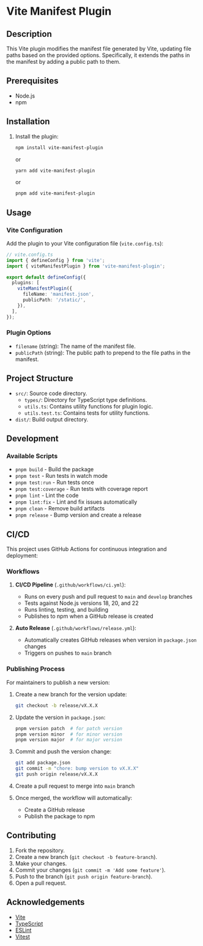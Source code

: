 # Vite Manifest Plugin

## Description

This Vite plugin modifies the manifest file generated by Vite, updating file paths based on the provided options. Specifically, it extends the paths in the manifest by adding a public path to them.

## Prerequisites

- Node.js
- npm

## Installation

1. Install the plugin:

    ```bash
    npm install vite-manifest-plugin
    ```

    or

    ```bash
    yarn add vite-manifest-plugin
    ```

    or

    ```bash
    pnpm add vite-manifest-plugin
    ```

## Usage

### Vite Configuration

Add the plugin to your Vite configuration file (`vite.config.ts`):

```ts
// vite.config.ts
import { defineConfig } from 'vite';
import { viteManifestPlugin } from 'vite-manifest-plugin';

export default defineConfig({
  plugins: [
    viteManifestPlugin({
      fileName: 'manifest.json',
      publicPath: '/static/',
    }),
  ],
});
```

### Plugin Options

- `filename` (string): The name of the manifest file.
- `publicPath` (string):  The public path to prepend to the file paths in the manifest.

## Project Structure

- `src/`: Source code directory.
  - `types/`: Directory for TypeScript type definitions.
  - `utils.ts`: Contains utility functions for plugin logic.
  - `utils.test.ts`: Contains tests for utility functions.
- `dist/`: Build output directory.

## Development

### Available Scripts

- `pnpm build` - Build the package
- `pnpm test` - Run tests in watch mode
- `pnpm test:run` - Run tests once
- `pnpm test:coverage` - Run tests with coverage report
- `pnpm lint` - Lint the code
- `pnpm lint:fix` - Lint and fix issues automatically
- `pnpm clean` - Remove build artifacts
- `pnpm release` - Bump version and create a release

## CI/CD

This project uses GitHub Actions for continuous integration and deployment:

### Workflows

1. **CI/CD Pipeline** (`.github/workflows/ci.yml`):
   - Runs on every push and pull request to `main` and `develop` branches
   - Tests against Node.js versions 18, 20, and 22
   - Runs linting, testing, and building
   - Publishes to npm when a GitHub release is created

2. **Auto Release** (`.github/workflows/release.yml`):
   - Automatically creates GitHub releases when version in `package.json` changes
   - Triggers on pushes to `main` branch

### Publishing Process

For maintainers to publish a new version:

1. Create a new branch for the version update:
   ```bash
   git checkout -b release/vX.X.X
   ```

2. Update the version in `package.json`:
   ```bash
   pnpm version patch  # for patch version
   pnpm version minor  # for minor version
   pnpm version major  # for major version
   ```

3. Commit and push the version change:
   ```bash
   git add package.json
   git commit -m "chore: bump version to vX.X.X"
   git push origin release/vX.X.X
   ```

4. Create a pull request to merge into `main` branch

5. Once merged, the workflow will automatically:
   - Create a GitHub release
   - Publish the package to npm

## Contributing

1. Fork the repository.
2. Create a new branch (`git checkout -b feature-branch`).
3. Make your changes.
4. Commit your changes (`git commit -m 'Add some feature'`).
5. Push to the branch (`git push origin feature-branch`).
6. Open a pull request.

## Acknowledgements

- [Vite](https://vitejs.dev/)
- [TypeScript](https://www.typescriptlang.org/)
- [ESLint](https://eslint.org/)
- [Vitest](https://vitest.dev/)
